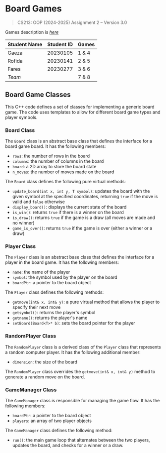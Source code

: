 # Board Games

> CS213: OOP (2024-2025) Assignment 2 – Version 3.0

Games description is [_here_](misc/CS213-2023-2024-Assignment2-V4.0.pdf)

|Student Name|Student ID|Games|
|--|--|--|
|Gaeza|20230105|1 & 4|
|Rofida|20230141|2 & 5|
|Fares|20230277|3 & 6|
|*Team*| |7 & 8|

## Board Game Classes

This C++ code defines a set of classes for implementing a generic board game. The code uses templates to allow for different board game types and player symbols.

### Board Class

The `Board` class is an abstract base class that defines the interface for a board game board. It has the following members:

-   `rows`: the number of rows in the board
-   `columns`: the number of columns in the board
-   `board`: a 2D array to store the board state
-   `n_moves`: the number of moves made on the board

The `Board` class defines the following pure virtual methods:

-   `update_board(int x, int y, T symbol)`: updates the board with the given symbol at the specified coordinates, returning `true` if the move is valid and `false` otherwise
-   `display_board()`: displays the current state of the board
-   `is_win()`: returns `true` if there is a winner on the board
-   `is_draw()`: returns `true` if the game is a draw (all moves are made and no winner)
-   `game_is_over()`: returns `true` if the game is over (either a winner or a draw)

### Player Class

The `Player` class is an abstract base class that defines the interface for a player in the board game. It has the following members:

-   `name`: the name of the player
-   `symbol`: the symbol used by the player on the board
-   `boardPtr`: a pointer to the board object

The `Player` class defines the following methods:

-   `getmove(int& x, int& y)`: a pure virtual method that allows the player to specify their next move
-   `getsymbol()`: returns the player's symbol
-   `getname()`: returns the player's name
-   `setBoard(Board<T>* b)`: sets the board pointer for the player

### RandomPlayer Class

The `RandomPlayer` class is a derived class of the `Player` class that represents a random computer player. It has the following additional member:

-   `dimension`: the size of the board

The `RandomPlayer` class overrides the `getmove(int& x, int& y)` method to generate a random move on the board.

### GameManager Class

The `GameManager` class is responsible for managing the game flow. It has the following members:

-   `boardPtr`: a pointer to the board object
-   `players`: an array of two player objects

The `GameManager` class defines the following method:

-   `run()`: the main game loop that alternates between the two players, updates the board, and checks for a winner or a draw.